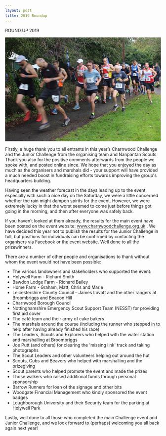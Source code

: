 ```yaml
---
layout: post
title: 2019 Roundup
---
```


ROUND UP 2019

![Runners](/images/post1.jpg)

Firstly, a huge thank you to all entrants in this year’s Charnwood Challenge and the Junior Challenge from the organising team and Nanpantan Scouts. Thank you also for the positive comments afterwards from the people we spoke with, and posted online since. We hope that you enjoyed the day as much as the organisers and marshals did - your support will have provided a much needed boost in fundraising efforts towards improving the group's headquarters building.

Having seen the weather forecast in the days leading up to the event, especially with such a nice day on the Saturday, we were a little concerned whether the rain might dampen spirits for the event. However, we were extremely lucky in that the worst seemed to come just before things got going in the morning, and then after everyone was safely back.

If you haven’t looked at them already, the results for the main event have been posted on the event website: www.charnwoodchallenge.org.uk . We have decided this year not to publish the results for the Junior Challenge in full, but positions for individuals can be confirmed by contacting the organisers via Facebook or the event website. Well done to all the prizewinners.

There are a number of other people and organisations to thank without whom the event would not have been possible:
- The various landowners and stakeholders who supported the event:
- Holywell Farm - Richard Smith
- Bawdon Lodge Farm - Richard Bailey
- Home Farm - Graham, Matt, Chris and Marie
- Leicestershire County Council – James Lovatt and the other rangers at Broombriggs and Beacon Hill
- Charnwood Borough Council
- Nottinghamshire Emergency Scout Support Team (NESST) for providing first aid cover
- The café team and their army of cake bakers
- The marshals around the course (including the runner who stepped in to help after having already finished his race)
- The Leaders, Scouts and Explorers who helped with the water station and marshalling at Broombriggs
- Joe Putt (and others) for clearing the 'missing link' track and taking photographs
- The Scout Leaders and other volunteers helping out around the hut
- Scouts, Cubs and Beavers who helped with marshalling and the prizegiving
- Scout parents who helped promote the event and made the prizes
- Those walkers who raised additional funds through personal sponsorship
- Barrow Runners for loan of the signage and other bits
- Woodgate Financial Management who kindly sponsored the event badges
- Loughborough University and their Security team for the parking at Holywell Park

Lastly, well done to all those who completed the main Challenge event and Junior Challenge, and we look forward to (perhaps) welcoming you all back again next year!


